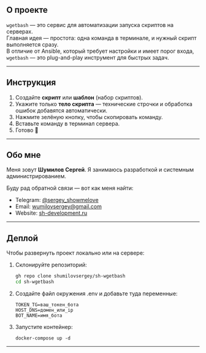 
## О проекте
`wgetbash` — это сервис для автоматизации запуска скриптов на серверах.  
Главная идея — простота: одна команда в терминале, и нужный скрипт выполняется сразу.  
В отличие от Ansible, который требует настройки и имеет порог входа, `wgetbash` — это plug-and-play инструмент для быстрых задач.  

---

## Инструкция

1. Создайте **скрипт** или **шаблон** (набор скриптов).  
2. Укажите только **тело скрипта** — технические строчки и обработка ошибок добавятся автоматически.  
3. Нажмите зелёную кнопку, чтобы скопировать команду.  
4. Вставьте команду в терминал сервера.  
5. Готово 🎉  

---

## Обо мне

Меня зовут **Шумилов Сергей**. Я занимаюсь разработкой и системным администрированием.  

Буду рад обратной связи — вот как меня найти:  

- Telegram: [@sergey_showmelove](https://t.me/sergey_showmelove)  
- Email: wumilovsergey@gmail.com 
- Website: [sh-development.ru](https://sh-development.ru/)  


---

## Деплой

Чтобы развернуть проект локально или на сервере:  

1. Склонируйте репозиторий:  
   ```bash
   gh repo clone shumilovsergey/sh-wgetbash
   cd sh-wgetbash
   ```

2. Создайте файл окружения .env и добавьте туда переменные:
   ```
   TOKEN_TG=ваш_токен_бота
   HOST_DNS=домен_или_ip
   BOT_NAME=имя_бота
   ```

3. Запустите контейнер:
   ```
   docker-compose up -d
   ```
---
